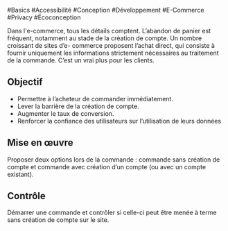 
#Basics #Accessibilité #Conception #Développement #E-Commerce #Privacy #Écoconception

Dans l'e-commerce, tous les détails comptent. L’abandon de panier est fréquent, notamment au stade de la création de compte. Un nombre croissant de sites d’e- commerce proposent l’achat direct, qui consiste à fournir uniquement les informations strictement nécessaires au traitement de la commande. C’est un vrai plus pour les clients.

Objectif
--------

*   Permettre à l’acheteur de commander immédiatement.
*   Lever la barrière de la création de compte.
*   Augmenter le taux de conversion.
*   Renforcer la confiance des utilisateurs sur l’utilisation de leurs données

Mise en œuvre
-------------

Proposer deux options lors de la commande : commande sans création de compte et commande avec création d’un compte (ou avec un compte existant). 

Contrôle
--------

Démarrer une commande et contrôler si celle-ci peut être menée à terme sans création de compte sur le site.

